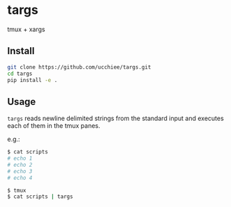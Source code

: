 # targs
tmux + xargs

## Install

```bash
git clone https://github.com/ucchiee/targs.git
cd targs
pip install -e .
```

## Usage

`targs` reads newline delimited strings from the standard input and executes each of them in the tmux panes.

e.g.:

```bash
$ cat scripts
# echo 1
# echo 2
# echo 3
# echo 4

$ tmux
$ cat scripts | targs
```
